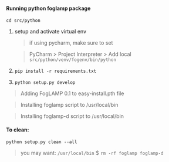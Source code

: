 
#### Running python foglamp package

`cd src/python`

1. setup and activate virtual env

    > if using pycharm, make sure to set
    
    > PyCharm > Project Interpreter > Add local `src/python/venv/fogenv/bin/python`

2. `pip install -r requirements.txt`


3. `python setup.py develop`

> Adding FogLAMP 0.1 to easy-install.pth file

> Installing foglamp script to /usr/local/bin

> Installing foglamp-d script to /usr/local/bin

#### To clean:

`python setup.py clean --all`

> you may want: `/usr/local/bin`  $ `rm -rf foglamp foglamp-d`